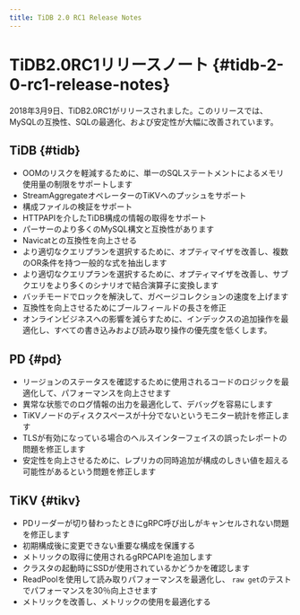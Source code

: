 ```yaml
---
title: TiDB 2.0 RC1 Release Notes
---
```


# TiDB2.0RC1リリースノート {#tidb-2-0-rc1-release-notes}

2018年3月9日、TiDB2.0RC1がリリースされました。このリリースでは、MySQLの互換性、SQLの最適化、および安定性が大幅に改善されています。

## TiDB {#tidb}

-   OOMのリスクを軽減するために、単一のSQLステートメントによるメモリ使用量の制限をサポートします
-   StreamAggregateオペレーターのTiKVへのプッシュをサポート
-   構成ファイルの検証をサポート
-   HTTPAPIを介したTiDB構成の情報の取得をサポート
-   パーサーのより多くのMySQL構文と互換性があります
-   Navicatとの互換性を向上させる
-   より適切なクエリプランを選択するために、オプティマイザを改善し、複数のOR条件を持つ一般的な式を抽出します
-   より適切なクエリプランを選択するために、オプティマイザを改善し、サブクエリをより多くのシナリオで結合演算子に変換します
-   バッチモードでロックを解決して、ガベージコレクションの速度を上げます
-   互換性を向上させるためにブールフィールドの長さを修正
-   オンラインビジネスへの影響を減らすために、インデックスの追加操作を最適化し、すべての書き込みおよび読み取り操作の優先度を低くします。

## PD {#pd}

-   リージョンのステータスを確認するために使用されるコードのロジックを最適化して、パフォーマンスを向上させます
-   異常な状態でのログ情報の出力を最適化して、デバッグを容易にします
-   TiKVノードのディスクスペースが十分でないというモニター統計を修正します
-   TLSが有効になっている場合のヘルスインターフェイスの誤ったレポートの問題を修正します
-   安定性を向上させるために、レプリカの同時追加が構成のしきい値を超える可能性があるという問題を修正します

## TiKV {#tikv}

-   PDリーダーが切り替わったときにgRPC呼び出しがキャンセルされない問題を修正します
-   初期構成後に変更できない重要な構成を保護する
-   メトリックの取得に使用されるgRPCAPIを追加します
-   クラスタの起動時にSSDが使用されているかどうかを確認します
-   ReadPoolを使用して読み取りパフォーマンスを最適化し、 `raw get`のテストでパフォーマンスを30％向上させます
-   メトリックを改善し、メトリックの使用を最適化する

